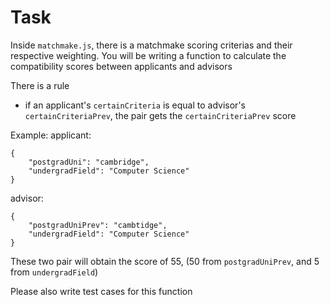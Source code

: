 # Task

Inside `matchmake.js`, there is a matchmake scoring criterias and their respective weighting. You will be writing a function to calculate the compatibility scores between applicants and advisors

There is a rule
- if an applicant's `certainCriteria` is equal to advisor's `certainCriteriaPrev`, the pair gets the `certainCriteriaPrev` score

Example:
applicant:
```
{
    "postgradUni": "cambridge",
    "undergradField": "Computer Science"
}
```
advisor:
```
{
    "postgradUniPrev": "cambtidge",
    "undergradField": "Computer Science"
}
```

These two pair will obtain the score of 55, (50 from `postgradUniPrev`, and 5 from `undergradField`)

Please also write test cases for this function